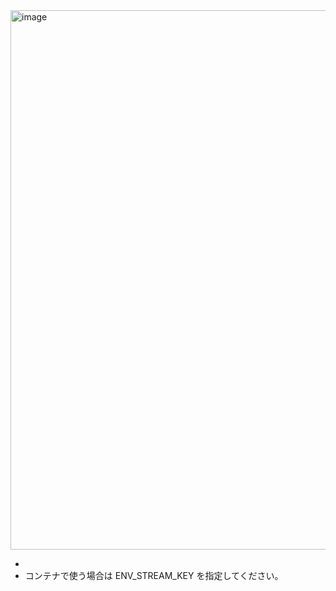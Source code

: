 <img width="1269" height="863" alt="image" src="https://github.com/user-attachments/assets/da9debc9-6634-4565-9543-87743a3f4183" />

- 
- コンテナで使う場合は ENV_STREAM_KEY を指定してください。
